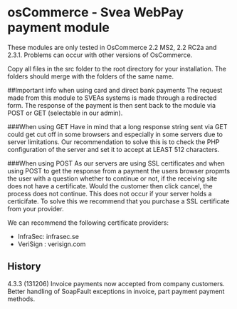 # osCommerce - Svea WebPay payment module

These modules are only tested in OsCommerce 2.2 MS2, 2.2 RC2a and 2.3.1. 
Problems can occur with other versions of OsCommerce.

Copy all files in the src folder to the root directory for your installation. The folders should merge with the folders of the same name.

##Important info when using card and direct bank payments
The request made from this module to SVEAs systems is made through a redirected form. 
The response of the payment is then sent back to the module via POST or GET (selectable in our admin).

###When using GET
Have in mind that a long response string sent via GET could get cut off in some browsers and especially in some servers due to server limitations. 
Our recommendation to solve this is to check the PHP configuration of the server and set it to accept at LEAST 512 characters.


###When using POST
As our servers are using SSL certificates and when using POST to get the response from a payment the users browser propmts the user with a question whether to continue or not, if the receiving site does not have a certificate.
Would the customer then click cancel, the process does not continue.  This does not occur if your server holds a certicifate. To solve this we recommend that you purchase a SSL certificate from your provider.

We can recommend the following certificate providers:
* InfraSec:  infrasec.se
* VeriSign : verisign.com

## History

4.3.3 (131206) Invoice payments now accepted from company customers. Better handling of SoapFault exceptions in invoice, part payment payment methods.